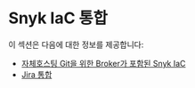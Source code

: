 # Snyk IaC 통합

이 섹션은 다음에 대한 정보를 제공합니다:

* [자체호스팅 Git을 위한 Broker가 포함된 Snyk IaC](snyk-iac-with-broker-for-self-hosted-git.md)
* [Jira 통합](jira-integration-for-iac.md)
